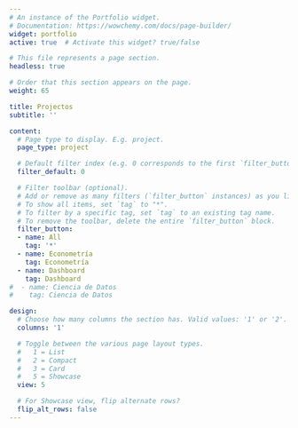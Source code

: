 ```yaml
---
# An instance of the Portfolio widget.
# Documentation: https://wowchemy.com/docs/page-builder/
widget: portfolio
active: true  # Activate this widget? true/false

# This file represents a page section.
headless: true

# Order that this section appears on the page.
weight: 65

title: Projectos
subtitle: ''

content:
  # Page type to display. E.g. project.
  page_type: project

  # Default filter index (e.g. 0 corresponds to the first `filter_button` instance below).
  filter_default: 0

  # Filter toolbar (optional).
  # Add or remove as many filters (`filter_button` instances) as you like.
  # To show all items, set `tag` to "*".
  # To filter by a specific tag, set `tag` to an existing tag name.
  # To remove the toolbar, delete the entire `filter_button` block.
  filter_button:
  - name: All
    tag: '*'
  - name: Econometría
    tag: Econometría
  - name: Dashboard
    tag: Dashboard
#  - name: Ciencia de Datos
#    tag: Ciencia de Datos

design:
  # Choose how many columns the section has. Valid values: '1' or '2'.
  columns: '1'

  # Toggle between the various page layout types.
  #   1 = List
  #   2 = Compact
  #   3 = Card
  #   5 = Showcase
  view: 5

  # For Showcase view, flip alternate rows?
  flip_alt_rows: false
---
```


